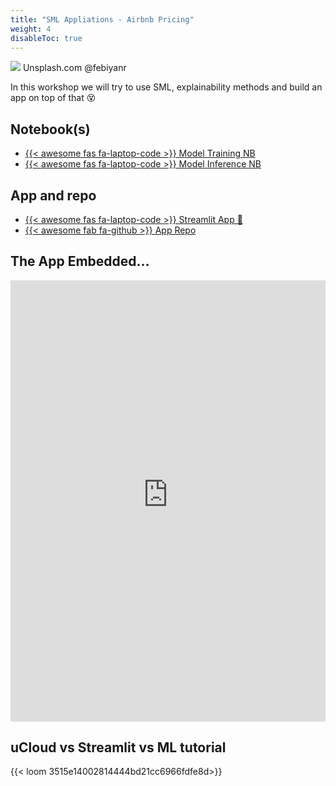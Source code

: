 ```yaml
---
title: "SML Appliations - Airbnb Pricing"
weight: 4
disableToc: true
---
```


![](https://source.unsplash.com/0PSCd1wIrm4)
Unsplash.com @febiyanr


In this workshop we will try to use SML, explainability methods and build an app on top of that 😵


## Notebook(s)
* [{{< awesome fas fa-laptop-code >}} Model Training NB](https://colab.research.google.com/github/aaubs/ds-master/blob/main/notebooks/M1-new-room-on-airbnb-dev.ipynb)
* [{{< awesome fas fa-laptop-code >}} Model Inference NB](https://colab.research.google.com/github/aaubs/ds-master/blob/main/notebooks/M1-new-room-on-airbnb-inference.ipynb)

## App and repo
* [{{< awesome fas fa-laptop-code >}} Streamlit App 🚀](https://rjuro-predict-airbnb-price-streamlit-predict-air-pjmcfb.streamlitapp.com/)
* [{{< awesome fab fa-github >}} App Repo](https://github.com/RJuro/predict-airbnb-price-streamlit)

## The App Embedded...
<div style="position: relative; padding-bottom: 140%; height: 0;"><iframe src="https://rjuro-predict-airbnb-price-streamlit-predict-air-pjmcfb.streamlitapp.com?embed=true" frameborder="0" webkitallowfullscreen mozallowfullscreen allowfullscreen style="position: absolute; top: 0; left: 0; width: 100%; height: 100%;"></iframe></div>

## uCloud vs Streamlit vs ML tutorial

{{< loom 3515e14002814444bd21cc6966fdfe8d>}}

<!-- 
## App
* [source code for the app](/ds22/apps/nomadrecommender.zip)
* [deployed recommender app](https://rjuro-streamlit-nomad-recommender-app-recommender-b2qt3y.streamlitapp.com/)

## Recommended Readings and resources
* This excellent [PyData Talk](https://youtu.be/EgE0DUrYmo8) by the developer of LightFM

## Recommended Datacamp exercises:
* [Beginner Tutorial](https://www.datacamp.com/tutorial/recommender-systems-python)
* [RecSys-Course](https://www.datacamp.com/courses/building-recommendation-engines-in-python) 




## Recommended Datacamp exercises:
   * [Python](https://learn.datacamp.com/courses/unsupervised-learning-in-python) 

## Recommended Readings and resources
* [Python Data Science Handbook Chapter 5](https://jakevdp.github.io/PythonDataScienceHandbook/)
    * What Is Machine Learning?
    * Introducing Scikit-Learn
    * Feature Engineering
    * In Depth: Principal Component Analysis
    * In Depth: k-Means Clustering

* Implementation tutorials on YT PCA and K-means from [this list](https://www.youtube.com/playlist?list=PLqnslRFeH2Upcrywf-u2etjdxxkL8nl7E)
-->
